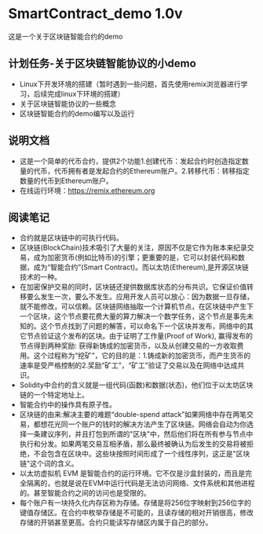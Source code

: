 # SmartContract_demo  1.0v
这是一个关于区块链智能合约的demo

## 计划任务-关于区块链智能协议的小demo
* Linux下开发环境的搭建（暂时遇到一些问题，首先使用remix浏览器进行学习，后续完成linux下环境的搭建）
* 关于区块链智能协议的一些概念
* 区块链智能合约的demo编写以及运行

## 说明文档
* 这是一个简单的代币合约，提供2个功能1.创建代币：发起合约时创造指定数量的代币，代币拥有者是发起合约的Ethereum账户。2.转移代币：转移指定数量的代币到Ethereum账户。
* 在线运行环境：https://remix.ethereum.org

## 阅读笔记
* 合约就是区块链中的可执行代码。
* 区块链(BlockChain)技术吸引了大量的关注，原因不仅是它作为账本来纪录交易，成为加密货币(例如比特币)的引擎；更重要的是，它可以封装代码和数据，成为“智能合约”(Smart Contract)。而以太坊(Ethereum),是开源区块链技术的一种。
* 在加密保护交易的同时，区块链还提供数据库状态的分布共识。它保证价值转移要么发生一次，要么不发生。应用开发人员可以放心：因为数据一旦存储，就不能修改，可以信赖。区块链网络抽取一个计算机节点，在区块链中产生下一个区块，这个节点要花费大量的算力解决一个数学任务，这个节点是事先未知的。这个节点找到了问题的解答，可以命名下一个区块并发布，网络中的其它节点验证这个发布的区块。由于证明了工作量(Proof of Work), 赢得发布的节点得到两种奖励: 获得新铸成的加密货币，以及从创建交易的一方收取费用。这个过程称为“挖矿”，它的目的是：1.铸成新的加密货币，而产生货币的速率是受严格控制的2.奖励“矿工”，“矿工”验证了交易以及在网络中达成共识。
* Solidity中合约的含义就是一组代码(函数)和数据(状态)，他们位于以太坊区块链的一个特定地址上。
* 智能合约中的操作具有原子性。
* 区块链的由来:解决主要的难题“double-spend attack”如果网络中存在两笔交易，都想花光同一个账户的钱时的解决方法产生了区块链。网络会自动为你选择一条建议序列，并且打包到所谓的"区块"中，然后他们将在所有参与节点中执行和分发。如果两笔交易互相矛盾，那么最终被确认为后发生的交易将被拒绝，不会包含在区块中。这些块按照时间形成了一个线性序列，这正是"区块链"这个词的含义。
* 以太坊虚拟机 EVM 是智能合约的运行环境。它不仅是沙盒封装的，而且是完全隔离的，也就是说在EVM中运行代码是无法访问网络、文件系统和其他进程的。甚至智能合约之间的访问也是受限的。
* 每个账户有一块持久化内存区称为存储。存储是将256位字映射到256位字的键值存储区。在合约中枚举存储是不可能的，且读存储的相对开销很高，修改存储的开销甚至更高。合约只能读写存储区内属于自己的部分。